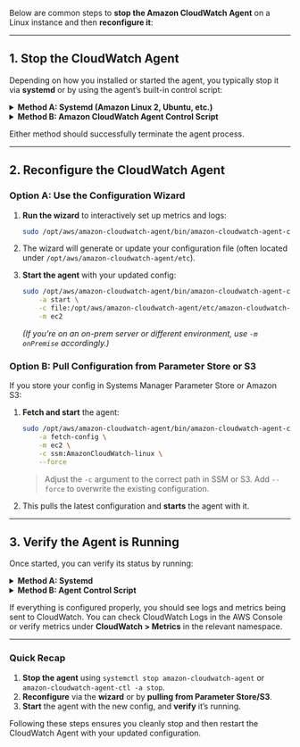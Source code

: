 Below are common steps to **stop the Amazon CloudWatch Agent** on a Linux instance and then **reconfigure it**:

---

## 1. Stop the CloudWatch Agent

Depending on how you installed or started the agent, you typically stop it via **systemd** or by using the agent’s built-in control script:

<details>
<summary><strong>Method A: Systemd (Amazon Linux 2, Ubuntu, etc.)</strong></summary>

```bash
sudo systemctl stop amazon-cloudwatch-agent
```
</details>

<details>
<summary><strong>Method B: Amazon CloudWatch Agent Control Script</strong></summary>

```bash
sudo /opt/aws/amazon-cloudwatch-agent/bin/amazon-cloudwatch-agent-ctl \
    -a stop
```
</details>

Either method should successfully terminate the agent process.

---

## 2. Reconfigure the CloudWatch Agent

### Option A: Use the Configuration Wizard

1. **Run the wizard** to interactively set up metrics and logs:
   ```bash
   sudo /opt/aws/amazon-cloudwatch-agent/bin/amazon-cloudwatch-agent-config-wizard
   ```
2. The wizard will generate or update your configuration file (often located under `/opt/aws/amazon-cloudwatch-agent/etc`).

3. **Start the agent** with your updated config:
   ```bash
   sudo /opt/aws/amazon-cloudwatch-agent/bin/amazon-cloudwatch-agent-ctl \
       -a start \
       -c file:/opt/aws/amazon-cloudwatch-agent/etc/amazon-cloudwatch-agent.json \
       -m ec2
   ```
   *(If you’re on an on-prem server or different environment, use `-m onPremise` accordingly.)*

### Option B: Pull Configuration from Parameter Store or S3

If you store your config in Systems Manager Parameter Store or Amazon S3:

1. **Fetch and start** the agent:
   ```bash
   sudo /opt/aws/amazon-cloudwatch-agent/bin/amazon-cloudwatch-agent-ctl \
       -a fetch-config \
       -m ec2 \
       -c ssm:AmazonCloudWatch-linux \
       --force
   ```
   > Adjust the `-c` argument to the correct path in SSM or S3. Add `--force` to overwrite the existing configuration.

2. This pulls the latest configuration and **starts** the agent with it.

---

## 3. Verify the Agent is Running

Once started, you can verify its status by running:

<details>
<summary><strong>Method A: Systemd</strong></summary>

```bash
sudo systemctl status amazon-cloudwatch-agent
```
</details>

<details>
<summary><strong>Method B: Agent Control Script</strong></summary>

```bash
sudo /opt/aws/amazon-cloudwatch-agent/bin/amazon-cloudwatch-agent-ctl \
    -a status
```
</details>

If everything is configured properly, you should see logs and metrics being sent to CloudWatch. You can check CloudWatch Logs in the AWS Console or verify metrics under **CloudWatch > Metrics** in the relevant namespace.

---

### Quick Recap

1. **Stop the agent** using `systemctl stop amazon-cloudwatch-agent` or `amazon-cloudwatch-agent-ctl -a stop`.  
2. **Reconfigure** via the **wizard** or by **pulling from Parameter Store/S3**.  
3. **Start** the agent with the new config, and **verify** it’s running.  

Following these steps ensures you cleanly stop and then restart the CloudWatch Agent with your updated configuration.